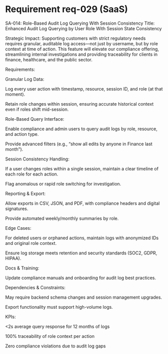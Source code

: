 # Requirement req-029 (SaaS)

SA-014: Role-Based Audit Log Querying With Session Consistency
Title:
Enhanced Audit Log Querying by User Role With Session State Consistency

Strategic Impact:
Supporting customers with strict regulatory needs requires granular, auditable log access—not just by username, but by role context at time of action. This feature will elevate our compliance offering, streamlining internal investigations and providing traceability for clients in finance, healthcare, and the public sector.

Requirements:

Granular Log Data:

Log every user action with timestamp, resource, session ID, and role (at that moment).

Retain role changes within session, ensuring accurate historical context even if roles shift mid-session.

Role-Based Query Interface:

Enable compliance and admin users to query audit logs by role, resource, and action type.

Provide advanced filters (e.g., “show all edits by anyone in Finance last month”).

Session Consistency Handling:

If a user changes roles within a single session, maintain a clear timeline of each role for each action.

Flag anomalous or rapid role switching for investigation.

Reporting & Export:

Allow exports in CSV, JSON, and PDF, with compliance headers and digital signatures.

Provide automated weekly/monthly summaries by role.

Edge Cases:

For deleted users or orphaned actions, maintain logs with anonymized IDs and original role context.

Ensure log storage meets retention and security standards (SOC2, GDPR, HIPAA).

Docs & Training:

Update compliance manuals and onboarding for audit log best practices.

Dependencies & Constraints:

May require backend schema changes and session management upgrades.

Export functionality must support high-volume logs.

KPIs:

<2s average query response for 12 months of logs

100% traceability of role context per action

Zero compliance violations due to audit log gaps